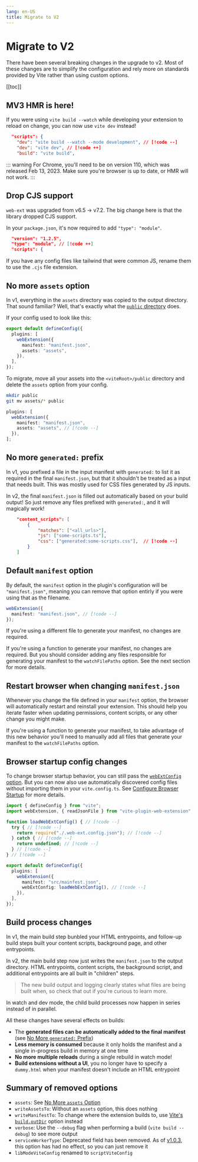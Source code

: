 ```yaml
---
lang: en-US
title: Migrate to V2
---
```


# Migrate to V2

There have been several breaking changes in the upgrade to v2. Most of these changes are to simplify the configuration and rely more on standards provided by Vite rather than using custom options.

[[toc]]

## MV3 HMR is here!

If you were using `vite build --watch` while developing your extension to reload on change, you can now use `vite dev` instead!

```json
  "scripts": {
    "dev": "vite build --watch --mode development", // [!code --]
    "dev": "vite dev", // [!code ++]
    "build": "vite build",
```

::: warning
For Chrome, you'll need to be on version 110, which was released Feb 13, 2023. Make sure you're browser is up to date, or HMR will not work.
:::

## Drop CJS support

`web-ext` was upgraded from v6.5 &rarr; v7.2. The big change here is that the library dropped CJS support.

In your `package.json`, it's now required to add `"type": "module"`.

```json
  "version": "1.2.5",
  "type": "module", // [!code ++]
  "scripts": {
```

If you have any config files like tailwind that were common JS, rename them to use the `.cjs` file extension.

## No more `assets` option

In v1, everything in the `assets` directory was copied to the output directory. That sound familiar? Well, that's exactly what the [`public` directory](https://vitejs.dev/guide/assets.html#the-public-directory) does.

If your config used to look like this:

```ts
export default defineConfig({
  plugins: [
    webExtension({
      manifest: "manifest.json",
      assets: "assets",
    }),
  ],
});
```

To migrate, move all your assets into the `<viteRoot>/public` directory and delete the `assets` option from your config.

```bash
mkdir public
git mv assets/* public
```

```ts
plugins: [
  webExtension({
    manifest: "manifest.json",
    assets: "assets", // [!code --]
  }),
];
```

## No more `generated:` prefix

In v1, you prefixed a file in the input manifest with `generated:` to list it as required in the final `manifest.json`, but that it shouldn't be treated as a input that needs built. This was mostly used for CSS files generated by JS inputs.

In v2, the final `manifest.json` is filled out automatically based on your build output! So just remove any files prefixed with `generated:`, and it will magically work!

```json
    "content_scripts": [
        {
            "matches": ["<all_urls>"],
            "js": ["some-scripts.ts"],
            "css": ["generated:some-scripts.css"],  // [!code --]
        }
    ]
```

## Default `manifest` option

By default, the `manifest` option in the plugin's configuration will be `"manifest.json"`, meaning you can remove that option entirly if you were using that as the filename.

```ts
webExtension({
  manifest: "manifest.json", // [!code --]
});
```

If you're using a different file to generate your manifest, no changes are required.

If you're using a function to generate your manifest, no changes are required. But you should consider adding any files responsible for generating your manifest to the `watchFilePaths` option. See the next section for more details.

## Restart browser when changing `manifest.json`

Whenever you change the file defined in your `manifest` option, the browser will automatically restart and reinstall your extension. This should help you iterate faster when updating permissions, content scripts, or any other change you might make.

If you're using a function to generate your manifest, to take advantage of this new behavior you'll need to manually add all files that generate your manifest to the `watchFilePaths` option.

## Browser startup config changes

To change browser startup behavior, you can still pass the [`webExtConfig` option](/config/plugin-options#webextconfig). But you can now also use automatically discovered config files without importing them in your `vite.config.ts`. See [Configure Browser Startup](/guide/configure-browser-startup.md) for more details.

<!-- prettier-ignore -->
```ts
import { defineConfig } from "vite";
import webExtension, { readJsonFile } from "vite-plugin-web-extension";

function loadWebExtConfig() { // [!code --]
  try { // [!code --]
    return require("./.web-ext.config.json"); // [!code --]
  } catch { // [!code --]
    return undefined; // [!code --]
  } // [!code --]
} // [!code --]

export default defineConfig({
  plugins: [
    webExtension({
      manifest: "src/mainfest.json",
      webExtConfig: loadWebExtConfig(), // [!code --]
    }),
  ],
});
```

## Build process changes

In v1, the main build step bunbled your HTML entrypoints, and follow-up build steps built your content scripts, background page, and other entrypoints.

In v2, the main build step now just writes the `manifest.json` to the output directory. HTML entrypoints, content scripts, the background script, and additional entrypoints are all built in "children" steps.

> The new build output and logging clearly states what files are being built when, so check that out if you're curious to learn more.

In watch and dev mode, the child build processes now happen in series instead of in parallel.

All these changes have several effects on builds:

- The **generated files can be automatically added to the final manifest** (see [No More `generated:` Prefix](#no-more-generated-prefix))
- **Less memory is consumed** because it only holds the manifest and a single in-progress build in memory at one time
- **No more multiple reloads** during a single rebuild in watch mode!
- **Build extensions without a UI**, you no longer have to specify a `dummy.html` when your manifest doesn't include an HTML entrypoint

## Summary of removed options

- `assets`: See [No More `assets` Option](#no-more-assets-option)
- `writeAssetsTo`: Without an `assets` option, this does nothing
- `writeManifestTo`: To change where the extension builds to, use [Vite's `build.outDir`](https://vitejs.dev/config/build-options.html#build-outdir) option instead
- `verbose`: Use the `--debug` flag when performing a build (`vite build --debug`) to see more output
- `serviceWorkerType`: Deprecated field has been removed. As of [v1.0.3](https://github.com/aklinker1/vite-plugin-web-extension/releases/tag/v1.0.3), this option has had no effect, so you can just remove it
- `libModeViteConfig` renamed to `scriptViteConfig`
